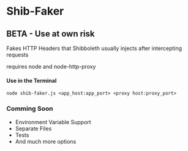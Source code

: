 # Shib-Faker

## BETA - Use at own risk

Fakes HTTP Headers that Shibboleth usually injects after intercepting requests

requires node and node-http-proxy

#### Use in the Terminal

	node shib-faker.js <app_host:app_port> <proxy host:proxy_port>

### Comming Soon
* Environment Variable Support
* Separate Files
* Tests
* And much more options